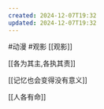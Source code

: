 ```yaml
---
created: 2024-12-07T19:32
updated: 2024-12-07T19:32
---
```

#动漫 #观影 [[观影]]

[[各为其主,各执其责]]

[[记忆也会变得没有意义]]

[[人各有命]]